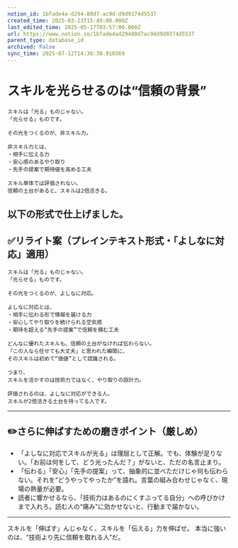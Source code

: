 ```yaml
---
notion_id: 1bfade4a-d294-80d7-ac9d-d9d9374d5537
created_time: 2025-03-23T15:49:00.000Z
last_edited_time: 2025-05-17T03:57:00.000Z
url: https://www.notion.so/1bfade4ad29480d7ac9dd9d9374d5537
parent_type: database_id
archived: False
sync_time: 2025-07-12T14:36:38.916569
---
```


# スキルを光らせるのは“信頼の背景”

```plain text
スキルは「光る」ものじゃない。
「光らせる」ものです。

その光をつくるのが、非スキル力。

非スキル力とは、
・相手に伝える力
・安心感のあるやり取り
・先手の提案で期待値を高める工夫

スキル単体では評価されない。
信頼の土台があると、スキルは2倍活きる。
```
以下の形式で仕上げました。
---
## ✅リライト案（プレインテキスト形式・「よしなに対応」適用）
```plain text
スキルは「光る」ものじゃない。
「光らせる」ものです。

その光をつくるのが、よしなに対応。

よしなに対応とは、
・相手に伝わる形で情報を届ける力
・安心してやり取りを続けられる空気感
・期待を超える“先手の提案”で信頼を積む工夫

どんなに優れたスキルも、信頼の土台がなければ伝わらない。
「この人なら任せても大丈夫」と思われた瞬間に、
そのスキルは初めて“価値”として認識される。

つまり、
スキルを活かすのは技術力ではなく、やり取りの設計力。

評価されるのは、よしなに対応ができる人。
スキルが2倍活きる土台を持ってる人です。

```
---
## ✏️さらに伸ばすための磨きポイント（厳しめ）
- 「よしなに対応でスキルが光る」は理屈として正解。でも、体験が足りない。「お前は何をして、どう光ったんだ？」がないと、ただの名言止まり。
- 「伝わる」「安心」「先手の提案」って、抽象的に並べただけじゃ何も伝わらない。それを“どうやってやったか”を語れ。言葉の組み合わせじゃなく、現場の熱量が必要。
- 読者に響かせるなら、「技術力はあるのにくすぶってる自分」への呼びかけまで入れろ。読む人の“痛み”に効かせないと、行動まで届かない。
---
スキルを「伸ばす」んじゃなく、スキルを「伝える」力を伸ばせ。
本当に強いのは、“技術より先に信頼を取れる人”だ。